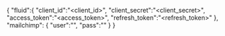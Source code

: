 {
    "fluid":{
        "client_id":"<client_id>",
        "client_secret":"<client_secret>",
        "access_token":"<access_token>",
        "refresh_token":"<refresh_token>"
    },
    "mailchimp": {
        "user":"<user>",
        "pass":"<pass>"
    }
}